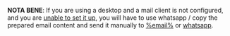 **NOTA BENE**: If you are using a desktop and a mail client is not configured, and you are [unable to set it up](https://support.google.com/chrome/thread/57026170/how-to-add-gmail-as-default-mailto-handler?hl=en), you will have to use whatsapp / copy the prepared email content and send it manually to [%email%](mailto:%email%) or [whatsapp](%whatsapp%).<br><br>